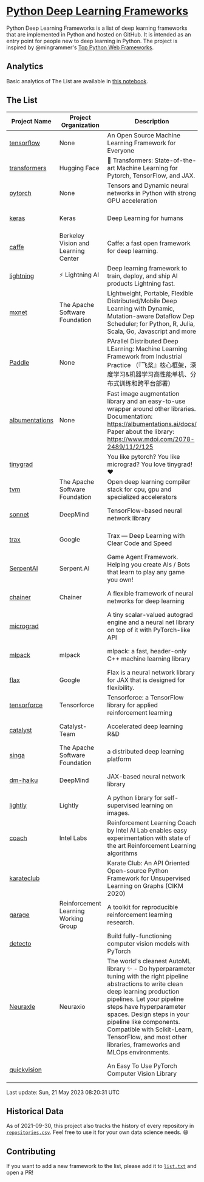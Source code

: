 # [Python Deep Learning Frameworks](https://www.github.com/shimst3r/python-deep-learning-frameworks)

Python Deep Learning Frameworks is a list of deep learning frameworks that are implemented in Python and hosted on GitHub. It is intended as an entry point for people new to deep learning in Python. The project is inspired by @mingrammer's [Top Python Web Frameworks](https://github.com/mingrammer/python-web-framework-stars).

## Analytics

Basic analytics of The List are available in [this notebook](./notebooks/development_over_time.ipynb).

## The List

| Project Name | Project Organization | Description | Stars | Forks | Open Issues | Last Commit |
| ------------ | -------------------- | ----------- | ----: | ----: | ----------: | ----------- |
| [tensorflow](https://tensorflow.org) | None | An Open Source Machine Learning Framework for Everyone | 174726 | 88359 | 2159 | 0 day(s) ago |
| [transformers](https://huggingface.co/transformers) | Hugging Face | 🤗 Transformers: State-of-the-art Machine Learning for Pytorch, TensorFlow, and JAX. | 100883 | 20575 | 699 | 0 day(s) ago |
| [pytorch](https://pytorch.org) | None | Tensors and Dynamic neural networks in Python with strong GPU acceleration | 66982 | 18355 | 11932 | 0 day(s) ago |
| [keras](http://keras.io/) | Keras | Deep Learning for humans | 58385 | 19344 | 391 | 0 day(s) ago |
| [caffe](http://caffe.berkeleyvision.org/) | Berkeley Vision and Learning Center | Caffe: a fast open framework for deep learning. | 33355 | 18996 | 1180 | 0 day(s) ago |
| [lightning](https://lightning.ai) | ⚡️ Lightning AI  | Deep learning framework to train, deploy, and ship AI products Lightning fast. | 23207 | 2900 | 660 | 0 day(s) ago |
| [mxnet](https://mxnet.apache.org) | The Apache Software Foundation | Lightweight, Portable, Flexible Distributed/Mobile Deep Learning with Dynamic, Mutation-aware Dataflow Dep Scheduler; for Python, R, Julia, Scala, Go, Javascript and more | 20410 | 6875 | 1995 | 0 day(s) ago |
| [Paddle](http://www.paddlepaddle.org/) | None | PArallel Distributed Deep LEarning: Machine Learning Framework from Industrial Practice （『飞桨』核心框架，深度学习&机器学习高性能单机、分布式训练和跨平台部署） | 20260 | 5164 | 1966 | 0 day(s) ago |
| [albumentations](https://albumentations.ai) | None | Fast image augmentation library and an easy-to-use wrapper around other libraries. Documentation:  https://albumentations.ai/docs/ Paper about the library: https://www.mdpi.com/2078-2489/11/2/125 | 12011 | 1510 | 370 | 0 day(s) ago |
| [tinygrad](https://github.com/geohot/tinygrad) |  | You like pytorch? You like micrograd? You love tinygrad! ❤️  | 11827 | 1107 | 52 | 0 day(s) ago |
| [tvm](https://tvm.apache.org/) | The Apache Software Foundation | Open deep learning compiler stack for cpu, gpu and specialized accelerators | 9712 | 3060 | 634 | 0 day(s) ago |
| [sonnet](https://sonnet.dev/) | DeepMind | TensorFlow-based neural network library | 9567 | 1358 | 34 | 0 day(s) ago |
| [trax](https://github.com/google/trax) | Google | Trax — Deep Learning with Clear Code and Speed | 7534 | 786 | 106 | 0 day(s) ago |
| [SerpentAI](http://serpent.ai) | Serpent.AI | Game Agent Framework. Helping you create AIs / Bots that learn to play any game you own! | 6494 | 771 | 2 | 0 day(s) ago |
| [chainer](https://chainer.org) | Chainer | A flexible framework of neural networks for deep learning | 5799 | 1388 | 12 | 1 day(s) ago |
| [micrograd](https://github.com/karpathy/micrograd) |  | A tiny scalar-valued autograd engine and a neural net library on top of it with PyTorch-like API | 4938 | 599 | 22 | 0 day(s) ago |
| [mlpack](https://www.mlpack.org/) | mlpack | mlpack: a fast, header-only C++ machine learning library | 4401 | 1498 | 37 | 2 day(s) ago |
| [flax](https://flax.readthedocs.io) | Google | Flax is a neural network library for JAX that is designed for flexibility. | 4334 | 501 | 143 | 0 day(s) ago |
| [tensorforce](https://github.com/tensorforce/tensorforce) | Tensorforce | Tensorforce: a TensorFlow library for applied reinforcement learning | 3238 | 539 | 34 | 3 day(s) ago |
| [catalyst](https://catalyst-team.com) | Catalyst-Team | Accelerated deep learning R&D | 3126 | 400 | 9 | 2 day(s) ago |
| [singa](https://github.com/apache/singa) | The Apache Software Foundation | a distributed deep learning platform | 2829 | 985 | 50 | 8 day(s) ago |
| [dm-haiku](https://dm-haiku.readthedocs.io) | DeepMind | JAX-based neural network library | 2484 | 208 | 94 | 2 day(s) ago |
| [lightly](https://docs.lightly.ai/self-supervised-learning/) | Lightly | A python library for self-supervised learning on images. | 2302 | 196 | 81 | 0 day(s) ago |
| [coach](https://intellabs.github.io/coach/) | Intel Labs | Reinforcement Learning Coach by Intel AI Lab enables easy experimentation with state of the art Reinforcement Learning algorithms | 2247 | 449 | 90 | 1 day(s) ago |
| [karateclub](https://karateclub.readthedocs.io) |  | Karate Club: An API Oriented Open-source Python Framework for Unsupervised Learning on Graphs (CIKM 2020) | 1897 | 230 | 4 | 1 day(s) ago |
| [garage](https://github.com/rlworkgroup/garage) | Reinforcement Learning Working Group | A toolkit for reproducible reinforcement learning research. | 1686 | 290 | 231 | 1 day(s) ago |
| [detecto](https://detecto.readthedocs.io/) |  | Build fully-functioning computer vision models with PyTorch | 590 | 105 | 44 | 6 day(s) ago |
| [Neuraxle](https://www.neuraxle.org/) | Neuraxio | The world's cleanest AutoML library ✨ - Do hyperparameter tuning with the right pipeline abstractions to write clean deep learning production pipelines. Let your pipeline steps have hyperparameter spaces. Design steps in your pipeline like components. Compatible with Scikit-Learn, TensorFlow, and most other libraries, frameworks and MLOps environments. | 566 | 59 | 38 | 13 day(s) ago |
| [quickvision](https://github.com/oke-aditya/quickvision) |  | An Easy To Use PyTorch Computer Vision Library | 50 | 5 | 19 | 4 day(s) ago |

Last update: Sun, 21 May 2023 08:20:31 UTC

## Historical Data

As of 2021-09-30, this project also tracks the history of every repository in [`repositories.csv`](./repositories.csv). Feel free to use it for your own data science needs. :smile:

## Contributing

If you want to add a new framework to the list, please add it to [`list.txt`](./python-deep-learning-frameworks/list.txt) and open a PR!